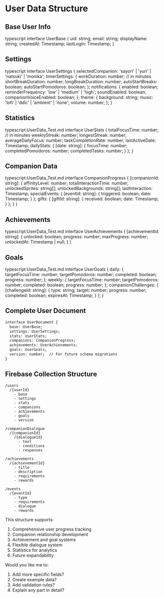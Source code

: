# User Data Structure

## Base User Info
typescript
interface UserBase {
uid: string;
email: string;
displayName: string;
createdAt: Timestamp;
lastLogin: Timestamp;
}

## Settings
typescript
interface UserSettings {
selectedCompanion: 'sayori' | 'yuri' | 'natsuki' | 'monika';
timerSettings: {
workDuration: number; // in minutes
shortBreakDuration: number;
longBreakDuration: number;
autoStartBreaks: boolean;
autoStartPomodoros: boolean;
};
notifications: {
enabled: boolean;
reminderFrequency: 'low' | 'medium' | 'high';
soundEnabled: boolean;
companionVoiceEnabled: boolean;
};
theme: {
background: string;
music: 'lofi' | 'ddlc' | 'ambient' | 'none';
volume: number;
};
}

## Statistics
typescript:UserData_Test.md
interface UserStats {
totalFocusTime: number; // in minutes
weeklyStreak: number;
longestStreak: number;
averageDailyFocus: number;
taskCompletionRate: number;
lastActiveDate: Timestamp;
dailyStats: {
[date: string]: {
focusTime: number;
completedPomodoros: number;
completedTasks: number;
}
};
}

## Companion Data
typescript:UserData_Test.md
interface CompanionProgress {
[companionId: string]: {
affinityLevel: number;
totalInteractionTime: number;
unlockedSprites: string[];
unlockedBackgrounds: string[];
lastInteraction: Timestamp;
specialEvents: {
[eventId: string]: {
triggered: boolean;
date: Timestamp;
}
};
gifts: {
[giftId: string]: {
received: boolean;
date: Timestamp;
}
};
}
}

## Achievements
typescript:UserData_Test.md
interface UserAchievements {
[achievementId: string]: {
unlocked: boolean;
progress: number;
maxProgress: number;
unlockedAt: Timestamp | null;
}
}

## Goals
typescript:UserData_Test.md
interface UserGoals {
daily: {
targetFocusTime: number;
targetPomodoros: number;
completed: boolean;
progress: number;
};
weekly: {
targetFocusTime: number;
targetPomodoros: number;
completed: boolean;
progress: number;
};
companionChallenges: {
[challengeId: string]: {
type: string;
target: number;
progress: number;
completed: boolean;
expiresAt: Timestamp;
}
};
}

## Complete User Document
```typescript:UserData_Test.md
interface UserDocument {
  base: UserBase;
  settings: UserSettings;
  stats: UserStats;
  companions: CompanionProgress;
  achievements: UserAchievements;
  goals: UserGoals;
  version: number;  // For future schema migrations
}
```

## Firebase Collection Structure
```
/users
  /{userId}
    - base
    - settings
    - stats
    - companions
    - achievements
    - goals
    - version

/companionDialogue
  /{companionId}
    /{dialogueId}
      - text
      - conditions
      - responses

/achievements
  /{achievementId}
    - title
    - description
    - requirements
    - rewards

/events
  /{eventId}
    - type
    - requirements
    - dialogue
    - rewards
```

This structure supports:
1. Comprehensive user progress tracking
2. Companion relationship development
3. Achievement and goal systems
4. Flexible dialogue system
5. Statistics for analytics
6. Future expandability

Would you like me to:
1. Add more specific fields?
2. Create example data?
3. Add validation rules?
4. Explain any part in detail?

